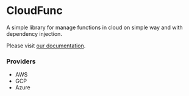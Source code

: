 # CloudFunc
A simple library for manage functions in cloud on simple way and with dependency injection.

Please visit [our documentation](gg).

### Providers

 - AWS
 - GCP
 - Azure